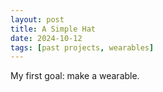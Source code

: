 ```yaml
---
layout: post
title: A Simple Hat
date: 2024-10-12
tags: [past projects, wearables]
---
```


My first goal: make a wearable. 